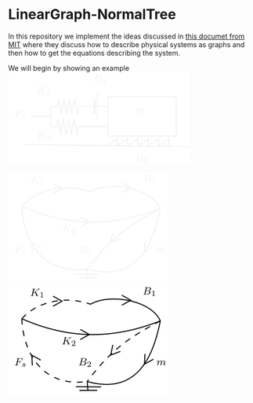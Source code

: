 # LinearGraph-NormalTree

In this repository we implement the ideas discussed in [this documet from MIT](https://web.mit.edu/2.151/www/Handouts/EqFormulation.pdf) where they discuss how to describe physical systems as graphs and then how to get the equations describing the system. <br> 

We will begin by showing an example <br>
<picture>
  <source media="(prefers-color-scheme: dark)" srcset="/assets/tests/test17/fig17_light.svg" >
  <img alt="Figure 17'" src="/assets/tests/test17/fig17.svg">
</picture>


<picture>
  <source media="(prefers-color-scheme: dark)" srcset="/assets/tests/test17/graph17_light.svg" >
  <img alt="Graph 17'" src="/assets/tests/test17/graph17.svg">
</picture>

<picture>
  <source media="(prefers-color-scheme: dark)" srcset="/assets/tests/test17/tree17_light.svg" >
  <img alt="Normal Tree 17'" src="/assets/tests/test17/tree17.svg">
</picture>


